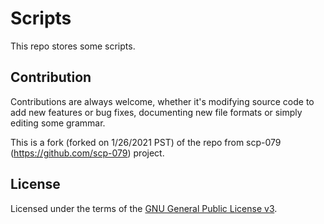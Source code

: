 # Scripts

This repo stores some scripts.

## Contribution

Contributions are always welcome, whether it's modifying source code to add new features or bug fixes, documenting new file formats or simply editing some grammar.

This is a fork (forked on 1/26/2021 PST) of the repo from scp-079 (https://github.com/scp-079) project.

## License

Licensed under the terms of the [GNU General Public License v3](LICENSE).
